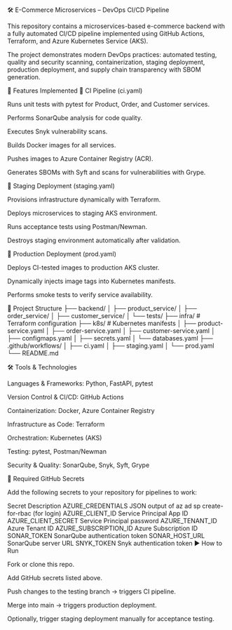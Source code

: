 🛠️ E-Commerce Microservices – DevOps CI/CD Pipeline

This repository contains a microservices-based e-commerce backend with a fully automated CI/CD pipeline implemented using GitHub Actions, Terraform, and Azure Kubernetes Service (AKS).

The project demonstrates modern DevOps practices: automated testing, quality and security scanning, containerization, staging deployment, production deployment, and supply chain transparency with SBOM generation.

🚀 Features Implemented
🔹 CI Pipeline (ci.yaml)

Runs unit tests with pytest for Product, Order, and Customer services.

Performs SonarQube analysis for code quality.

Executes Snyk vulnerability scans.

Builds Docker images for all services.

Pushes images to Azure Container Registry (ACR).

Generates SBOMs with Syft and scans for vulnerabilities with Grype.

🔹 Staging Deployment (staging.yaml)

Provisions infrastructure dynamically with Terraform.

Deploys microservices to staging AKS environment.

Runs acceptance tests using Postman/Newman.

Destroys staging environment automatically after validation.

🔹 Production Deployment (prod.yaml)

Deploys CI-tested images to production AKS cluster.

Dynamically injects image tags into Kubernetes manifests.

Performs smoke tests to verify service availability.

📂 Project Structure
├── backend/
│   ├── product_service/
│   ├── order_service/
│   ├── customer_service/
│   └── tests/
├── infra/                # Terraform configuration
├── k8s/                  # Kubernetes manifests
│   ├── product-service.yaml
│   ├── order-service.yaml
│   ├── customer-service.yaml
│   ├── configmaps.yaml
│   ├── secrets.yaml
│   └── databases.yaml
├── .github/workflows/
│   ├── ci.yaml
│   ├── staging.yaml
│   └── prod.yaml
└── README.md

🛠️ Tools & Technologies

Languages & Frameworks: Python, FastAPI, pytest

Version Control & CI/CD: GitHub Actions

Containerization: Docker, Azure Container Registry

Infrastructure as Code: Terraform

Orchestration: Kubernetes (AKS)

Testing: pytest, Postman/Newman

Security & Quality: SonarQube, Snyk, Syft, Grype

🔑 Required GitHub Secrets

Add the following secrets to your repository for pipelines to work:

Secret	Description
AZURE_CREDENTIALS	JSON output of az ad sp create-for-rbac (for login)
AZURE_CLIENT_ID	Service Principal App ID
AZURE_CLIENT_SECRET	Service Principal password
AZURE_TENANT_ID	Azure Tenant ID
AZURE_SUBSCRIPTION_ID	Azure Subscription ID
SONAR_TOKEN	SonarQube authentication token
SONAR_HOST_URL	SonarQube server URL
SNYK_TOKEN	Snyk authentication token
▶️ How to Run

Fork or clone this repo.

Add GitHub secrets listed above.

Push changes to the testing branch → triggers CI pipeline.

Merge into main → triggers production deployment.

Optionally, trigger staging deployment manually for acceptance testing.

